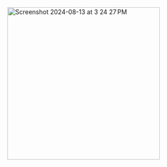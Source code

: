 

<img width="346" alt="Screenshot 2024-08-13 at 3 24 27 PM" src="https://github.com/user-attachments/assets/3c7266ad-86d8-4701-85c1-1c1fdefee44d">
